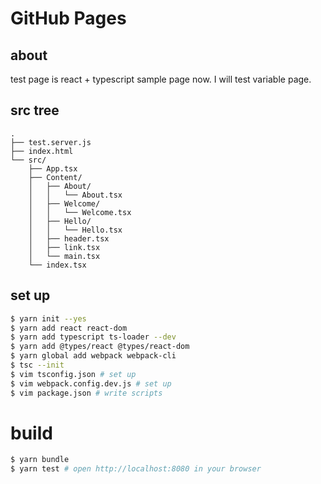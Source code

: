 # GitHub Pages

## about
test page is react + typescript sample page now.
I will test variable page.

## src tree

```none
.
├── test.server.js
├── index.html
└── src/
    ├── App.tsx
    ├── Content/
    │   ├── About/
    │   │   └── About.tsx
    │   ├── Welcome/
    │   │   └── Welcome.tsx
    │   ├── Hello/
    │   │   └── Hello.tsx
    │   ├── header.tsx
    │   ├── link.tsx
    │   └── main.tsx
    └── index.tsx
```

## set up

```bash
$ yarn init --yes
$ yarn add react react-dom
$ yarn add typescript ts-loader --dev
$ yarn add @types/react @types/react-dom
$ yarn global add webpack webpack-cli
$ tsc --init
$ vim tsconfig.json # set up
$ vim webpack.config.dev.js # set up
$ vim package.json # write scripts
```

# build

```bash
$ yarn bundle
$ yarn test # open http://localhost:8080 in your browser
```
